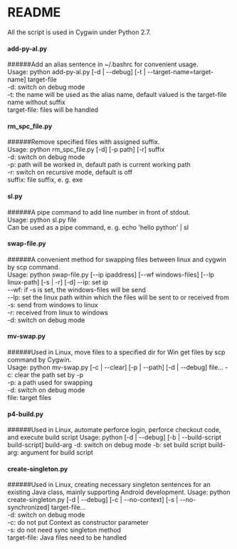 # README

All the script is used in Cygwin under Python 2.7.

#### add-py-al.py
######Add an alias sentence in ~/.bashrc for convenient usage.  
Usage: python add-py-al.py [-d | --debug] [-t | --target-name=target-name] target-file  
-d: switch on debug mode  
-t: the name will be used as the alias name, default valued is the target-file name without suffix  
target-file: files will be handled  

#### rm_spc_file.py
######Remove specified files with assigned suffix.  
Usage: python rm_spc_file.py [-d] [-p path] [-r] suffix  
-d: switch on debug mode  
-p: path will be worked in, default path is current working path  
-r: switch on recursive mode, default is off  
suffix: file suffix, e. g. exe  

#### sl.py
######A pipe command to add line number in front of stdout.  
Usage: python sl.py file  
Can be used as a pipe command, e. g. echo 'hello python' | sl  

#### swap-file.py
######A convenient method for swapping files between linux and cygwin by scp command.  
Usage: python swap-file.py [--ip ipaddress] [--wf windows-files] [--lp linux-path] [-s | -r] [-d]
--ip: set ip  
--wf: if -s is set, the windows-files will be send  
--lp: set the linux path within which the files will be sent to or received from  
-s: send from windows to linux  
-r: received from linux to windows  
-d: switch on debug mode  

#### mv-swap.py
######Used in Linux, move files to a specified dir for Win get files by scp command by Cygwin.  
Usage: python mv-swap.py [-c | --clear] [-p | --path] [-d | --debug] file...
-c: clear the path set by -p  
-p: a path used for swapping  
-d: switch on debug mode  
file: target files  

#### p4-build.py
######Used in Linux, automate perforce login, perforce checkout code, and execute build script
Usage: python [-d | --debug] [-b | --build-script build-script] build-arg
-d: switch on debug mode
-b: set build script
build-arg: argument for build script

#### create-singleton.py
######Used in Linux, creating necessary singleton sentences for an existing Java class, mainly supporting Android development.
Usage: python create-singleton.py [-d | --debug] [-c | --no-context] [-s | --no-synchronized] target-file...  
-d: switch on debug mode  
-c: do not put Context as constructor parameter  
-s: do not need sync singleton method  
target-file: Java files need to be handled  